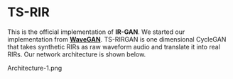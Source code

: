 # TS-RIR

This is the official implementation of **IR-GAN**. We started our implementation from [**WaveGAN**](https://github.com/chrisdonahue/wavegan). TS-RIRGAN is one dimensional CycleGAN that takes synthetic RIRs as raw waveform audio and translate it into real RIRs. Our network architecture is shown below.


Architecture-1.png
